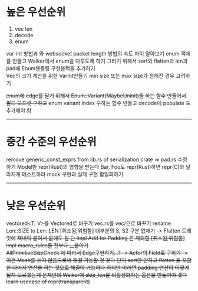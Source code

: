 # 높은 우선순위 

1. vec len
2. decode
3. enum 

var-int 방법과 와 websocket packet length 방법의 속도 차이 알아보기
enum 객체를 만들고  Walker에서 enum을 다루도록 하기 그러기 위해서 sort와 flatten과 len과 pad에 Enum핸들링 구현블럭을 추가하기  
Vec의 크기 계산을 위한 VarInt만들기 
min size 또는 max size가 정해진 경우 고려하기

~~enum에 edge를 달기 위해서 Enum::Variant(MaybeUninit)을 하는 함수 만들어서 필드 오프셋 구하고~~
enum variant index 구하는 함수 만들고
decode에 populate 도 추가해야 함 

---

#  중간 수준의 우선순위

remove generic_const_exprs from lib.rs of serialization crate => pad.rs 수정하기 
Model만 repr(Rust)의 영향을 받는다 Bar, Foo도 repr(Rust)하면 repr(C)와 달라지게 테스트하라
mock 구현과 실제 구현 합일화하기

---

# 낮은 우선순위

vectored<T, V>를 Vectored<T>로 바꾸기 
vec.rs를 vec/으로 바꾸기 
rename Len::SIZE to Len::LEN
[취소됨;위험함] 대부분의 S, S2 구분 없애기 -> Flatten 트레잇에 <S> 제네릭 붙여서 없애도 됨  단 impl Add<Rhs> for Padding  은 제외함 [취소됨;위험함]
impl macro_rules들 전부다 __붙이기  
AllPrimitiveSizeCheck 에 따라서 Edge구현하기...? -> Actor의 Field<A>로 구하기 -> 이건 Mesh<C>를 쓰지 않음으로써 해결 가능할 것 같다 단지 sort만 안하고 flatten 을 포함한 나머지 연산을 하는 것으로 해결이 가능하다 하지만 이러면 padding 연산이 어떻게 될지 모르겠는게 문제인데 Walker에 skip_len을 비활성화하는 옵션을 만들어야 겠다
learn usecase of repr(transparent)

